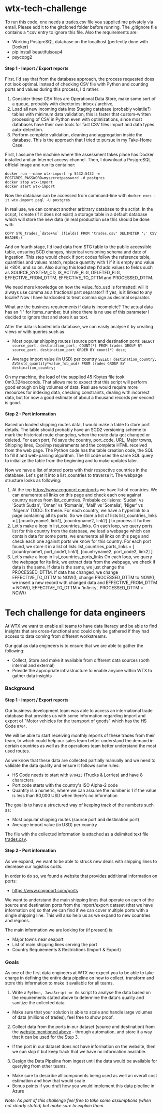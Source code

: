 # wtx-tech-challenge

To run this code, one needs a trades.csv file you supplied me privately via email.
Please add it to the gitcloned folder before running.
The .gitignore file contains a *.csv entry to ignore this file.
Also the requirements are:
* Working PostgreSQL database on the localhost (perfectly done with Docker)
* pip install beautifulsoup4
* psycopg2

#### Step 1 - Import / Export reports

First. I'd say that from the database approach, the process requested does not look optimal.
Instead of checking CSV file with Python and counting ports and values during this process, I'd rather:

1. Consider these CSV files are Operational Data Store, make some sort of a queue, probably with directories: inbox / archive,
2. Load all new incoming data into Staging database (probably volatile?) tables with minimum data validation,
this is faster that custom-written processing of CSV in Python even with optimizations, since most databases have their own tools for fast CSV files import and data types auto-detection.
3. Perform complete validation, cleaning and aggregation inside the database.
This is the approach that I tried to pursue in my Take-Home Case.

First, I assume the machine where the assessment takes place has Docker installed and an Internet access channel.
Then, I download a PostgreSQL official image and run its container:
```
docker run --name wtx-import -p 5432:5432 -e POSTGRES_PASSWORD=mysecretpassword -d postgres
docker stop wtx-import
docker start wtx-import
```
Now the database can be accessed from command-line with
```docker exec -it wtx-import psql -U postgres```

In real use, we can connect another arbitrary database to the script.
In the script, I create (if it does not exist) a storage table in a default database which will store the new data (in real production use this should be done with 
```
COPY STG_trades_`date+%s` (fields) FROM 'trades.csv' DELIMITER ';' CSV HEADER;)
```
And on fourth stage, I'd load data from STG table to the public accessible table, ensuring SCD changes, historical versioning schema and date of ingestion. This step would check if port codes follow the reference table, quantities and values match, replace quantity with 1 if it is empty and value is <80K, and so on.
Also during this load step I'd add values to fields such as SOURCE_SYSTEM_CD, IS_ACTIVE_FLG, DELETED_FLG, EFFECTIVE_FROM_DTTM, EFFECTIVE_TO_DTTM and PROCESSED_DTTM.

We need more knowledge on how the value_fob_usd is formatted: will it always use comma as a fractional part separator?
If yes, is it linked to any locale? Now I have hardcoded to treat comma sign as decimal separator.

What are the business requirements if data is incomplete? The actual data has an "i" for items_number, but since there is no use of this parameter I decided to ignore that and store it as text.

After the data is loaded into database, we can easily analyse it by creating views or with queries such as
* Most popular shipping routes (source port and destination port):
```SELECT source_port, destination_port, COUNT(*) FROM trades GROUP BY source_port, destination_port ORDER BY count(*) desc;```

* Average import value (in USD) per country
```SELECT destination_country, AVG(std_quantity*value_fob_usd) FROM trades GROUP BY destination_country;```

On my machine, the load of the supplied 45 Kbytes file took 0m0.324seconds.
That allows me to expect that this script will perform good enough on big volumes of data.
Real use would require more resources for indexing data, checking constraints, dealing with incorrect data, but for now a good estimate of about a thousand records per second is good.


#### Step 2 - Port information
Based on loaded shipping routes data, I would make a table to store port details.
The table should probably have an SCD2 versioning scheme to mark the historical route changelog, when the route data got changed or deleted.
For each port, I'd save the country, port_code, URL, Major towns, Shipping lines, Exp/imp requirements and the complete HTML received from the web page.
The Python code has the table creation code, the SQL to fill it and web-parsing algorithm.
The fill code uses the same SQL query to initialize the table from the beginning and to make updates later.

Now we have a list of stored ports with their respective countries in the database.
Let's get it into a list_countries to traverse it.
The webpage structure looks as following:
1. At the top https://www.cogoport.com/ports we have list of countries.
  We can enumerate all <a> links on this page and check each one against country names from list_countries.
  Probable collisions: 'Sudan' vs 'South Sudan', 'Oman' vs 'Romania', 'Mali' vs 'Somalia', 'Niger' vs 'Nigeria'
  TODO: fix these.
  For each country, we have a hyperlink to a page containing all its ports.
  So we store a list of lists list_countries_links = [ [countryname1, link1], [countryname2, link2] ] to process it further.
2. Let's make a loop in list_countries_links.
  On each loop, we query ports list for this country from the database,
  we load a webpage which can contain data for some ports,
  we enumerate all <a> links on this page and check each one against ports we know for this country.
  For each port found, we store it in a list of lists
  list_countries_ports_links = [ [countryname1, port_code1, link1], [countryname2, port_code2, link2] ]
3. Let's make a loop in list_countries_ports_links
  On each loop, we query the webpage for its link,
  we extract data from the webpage,
  we check if data is the same. If data is the same, we just change the PROCESSED_DTTM.
  If data has changed, we change EFFECTIVE_TO_DTTM to NOW(), change PROCESSED_DTTM to NOW(),
  we insert a new record with changed data and
  EFFECTIVE_FROM_DTTM = NOW(), EFFECTIVE_TO_DTTM = 'infinity', PROCESSED_DTTM = NOW()














# Tech challenge for data engineers

At WTX we want to enable all teams to have data literacy and be able to find insights that are cross-functional and could only be gathered if they had access to data coming from different workstreams.

Our goal as data engineers is to ensure that we are able to gather the following:

* Collect, Store and make it available from different data sources (both internal and external)
* Provide the appropriate infrastructure to enable anyone within WTX to gather data insights

### Background

#### Step 1 - Import / Export reports

Our business development team was able to access an international trade database that provides us with some information regarding import and export of "Motor vehicles for the transport of goods" which has the HS Code `8704`.

We will be able to start receiving monthly reports of these trades from their team, to which could help our sales team better understand the demand in certain countries as well as the operations team better understand the most used routes.

As we know that these data are collected partially manually and we need to validate the data quality and ensure it follows some rules:

* HS Code needs to start with `870423` (Trucks & Lorries) and have 8 characters
* Port code starts with the country's ISO Alpha-2 code
* Quantity is a numeric, where we can assume the number is 1 if the value is less than 80,000 USD when there's no information

The goal is to have a structured way of keeping track of the numbers such as:

* Most popular shipping routes (source port and destination port)
* Average import value (in USD) per country

The file with the collected information is attached as a delimited text file [trades.csv](./trades.csv).

#### Step 2 - Port information

As we expand, we want to be able to struck new deals with shipping lines to decrease our logistics costs. 

In order to do so, we found a website that provides additional information on ports:

* https://www.cogoport.com/ports

We want to understand the main shipping lines that operate on each of the source and destination ports from the import/export dataset (that we have information on) so that we can find if we can cover multiple ports with a single shipping line. This will also help us as we expand to new countries and regions.

The main information we are looking for (if present) is:
* Major towns near seaport
* List of main shipping lines serving the port
* Country Requirements & Restrictions (Import & Export)

### Goals

As one of the first data engineers at WTX we expect you to be able to take charge in defining the entire data pipeline on how to collect, transform and store this information to make it available for all teams.

 1. Write a `Python, JavaScript or Go` script to analyse the data based on the requirements stated above to determine the data's quality and sanitize the collected data.
- Make sure that your solution is able to scale and handle large volumes of data (millions of trades), feel free to show proof.

2. Collect data from the ports in our dataset (source and destination) from the [website mentioned above](https://www.cogoport.com/ports) - through automation, and store it a way that it can be used for the Step 3.
- If the port in our dataset does not have information on the website, then we can skip it but keep track that we have no information available.

3. Design the Data Pipeline from ingest until the data would be available for querying from other teams.
- Make sure to describe all components being used as well an overall cost estimation and how that would scale
- Bonus points if you draft how you would implement this data pipeline in Azure


*Note: As part of this challenge feel free to take some assumptions (when not clearly stated) but make sure to explain them.*

